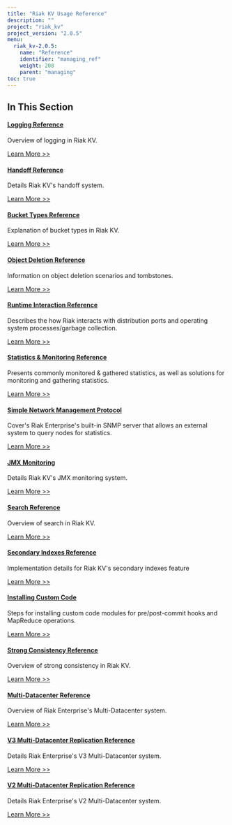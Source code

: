 ```yaml
---
title: "Riak KV Usage Reference"
description: ""
project: "riak_kv"
project_version: "2.0.5"
menu:
  riak_kv-2.0.5:
    name: "Reference"
    identifier: "managing_ref"
    weight: 208
    parent: "managing"
toc: true
---
```


[ref log]: ./logging
[ref handoff]: ./handoff
[ref bucket types]: ./bucket-types
[ref obj del]: ./object-deletion/
[ref runtime]: ./runtime-interaction/
[ref monitoring]: ./statistics-monitoring
[ref snmp]: ./snmp
[ref jmx]: ./jmx
[ref search]: ./search
[ref 2i]: ./secondary-indexes
[ref custom code]: ./custom-code
[ref strong consistency]: ./strong-consistency
[ref mdc]: ./multi-datacenter
[ref v3 mdc]: ./v3-multi-datacenter
[ref v2 mdc]: ./v2-multi-datacenter
[ref arch]: ./architecture

## In This Section

#### [Logging Reference][ref log]

Overview of logging in Riak KV.

[Learn More >>][ref log]

#### [Handoff Reference][ref handoff]

Details Riak KV's handoff system.

[Learn More >>][ref handoff]

#### [Bucket Types Reference][ref bucket types]

Explanation of bucket types in Riak KV.

[Learn More >>][ref bucket types]

#### [Object Deletion Reference][ref obj del]

Information on object deletion scenarios and tombstones.

[Learn More >>][ref obj del]

#### [Runtime Interaction Reference][ref runtime]

Describes the how Riak interacts with distribution ports and operating system
processes/garbage collection.

[Learn More >>][ref runtime]

#### [Statistics & Monitoring Reference][ref monitoring]

Presents commonly monitored & gathered statistics, as well as solutions for monitoring and gathering statistics.

[Learn More >>][ref monitoring]

#### [Simple Network Management Protocol][ref snmp]

Cover's Riak Enterprise's built-in SNMP server that allows an external system to query nodes for statistics.

[Learn More >>][ref snmp]

#### [JMX Monitoring][ref jmx]

Details Riak KV's JMX monitoring system.

[Learn More >>][ref jmx]

#### [Search Reference][ref search]

Overview of search in Riak KV.

[Learn More >>][ref search]

#### [Secondary Indexes Reference][ref 2i]

Implementation details for Riak KV's secondary indexes feature

[Learn More >>][ref 2i]

#### [Installing Custom Code][ref custom code]

Steps for installing custom code modules for pre/post-commit hooks and MapReduce operations.

[Learn More >>][ref custom code]

#### [Strong Consistency Reference][ref strong consistency]

Overview of strong consistency in Riak KV.

[Learn More >>][ref strong consistency]

#### [Multi-Datacenter Reference][ref mdc]

Overview of Riak Enterprise's Multi-Datacenter system.

[Learn More >>][ref mdc]

#### [V3 Multi-Datacenter Replication Reference][ref v3 mdc]

Details Riak Enterprise's V3 Multi-Datacenter system.

[Learn More >>][ref v3 mdc]

#### [V2 Multi-Datacenter Replication Reference][ref v2 mdc]

Details Riak Enterprise's V2 Multi-Datacenter system.

[Learn More >>][ref v2 mdc]
